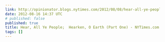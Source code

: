 ```yaml
---
link: http://opinionator.blogs.nytimes.com/2012/08/08/hear-all-ye-people-hearken-o-earth/
date: 2012-08-16 14:37 UTC
# published: false
published: true
title: Hear, All Ye People;  Hearken, O Earth (Part One) - NYTimes.com
tags: []
---
```



